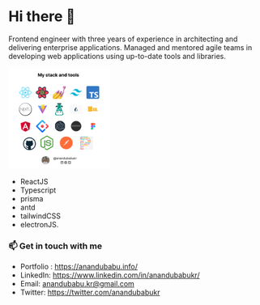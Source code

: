 # Hi there 👋

Frontend engineer with three years of experience in architecting and delivering enterprise applications. Managed and mentored agile teams in developing web applications using up-to-date tools and libraries.

<!-- ![skills](skill.png) -->

<img src='skill.png' width='200px' />

- ReactJS
- Typescript
- prisma
- antd
- tailwindCSS
- electronJS.

### 📫 Get in touch with me

- Portfolio : https://anandubabu.info/
- LinkedIn: https://www.linkedin.com/in/anandubabukr/
- Email: anandubabu.kr@gmail.com
- Twitter: https://twitter.com/anandubabukr
